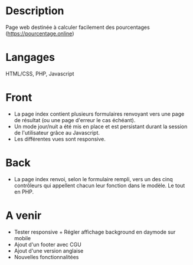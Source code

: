 # Description
Page web destinée à calculer facilement des pourcentages (https://pourcentage.online)
# Langages
HTML/CSS, PHP, Javascript
# Front
- La page index contient plusieurs formulaires renvoyant vers une page de résultat (ou une page d'erreur le cas échéant).
- Un mode jour/nuit a été mis en place et est persistant durant la session de l'utilisateur grâce au Javascript.
- Les différentes vues sont responsive.
# Back
- La page index renvoi, selon le formulaire rempli, vers un des cinq contrôleurs qui appellent chacun leur fonction dans le modèle. Le tout en PHP.
# A venir 
- Tester responsive + Régler affichage background en daymode sur mobile
- Ajout d'un footer avec CGU
- Ajout d'une version anglaise
- Nouvelles fonctionnalitées
